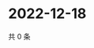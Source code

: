 # 2022-12-18

共 0 条

<!-- BEGIN WEIBO -->
<!-- 最后更新时间 Sun Dec 18 2022 18:13:22 GMT+0800 (China Standard Time) -->

<!-- END WEIBO -->
